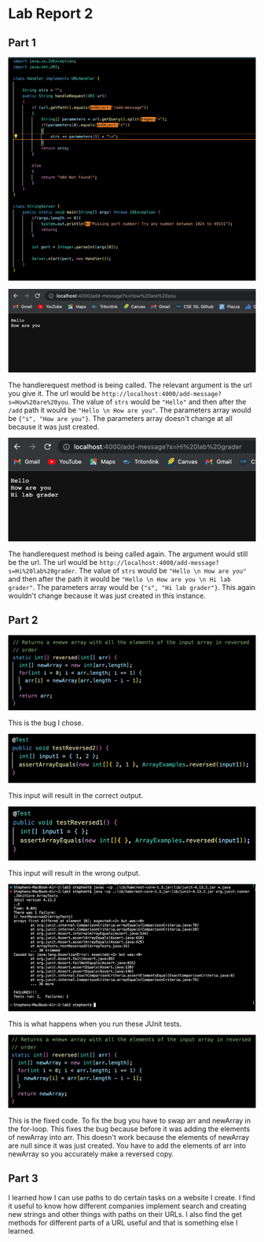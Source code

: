 # Lab Report 2

## Part 1

![Image](StringServer.png)

![Image](stringserverex1.png)

The handlerequest method is being called. The relevant argument is the url you give it. The url would be `http://localhost:4000/add-message?s=How%20are%20you`.
The value of `strs` would be `"Hello"` and then after the `/add` path it would be `"Hello \n How are you"`. The parameters array would be `{"s", "How are you"}`. The 
parameters array doesn't change at all because it was just created.

![Image](stringserverex2.png)

The handlerequest method is being called again. The argument would still be the url. The url would be `http://localhost:4000/add-message?s=Hi%20lab%20grader`.
The value of `strs` would be `"Hello \n How are you"` and then after the path it would be `"Hello \n How are you \n Hi lab grader"`. The parameters array would be 
`{"s", "Hi lab grader"}`. This again wouldn't change because it was just created in this instance.

## Part 2

![Image](arrayexamples.png)

This is the bug I chose.

![Image](failuretest.png)

This input will result in the correct output.

![Image](non-failuretest.png)

This input will result in the wrong output.

![Image](output.png)

This is what happens when you run these JUnit tests.

![Image](fixedarray.png)

This is the fixed code. To fix the bug you have to swap arr and newArray in the for-loop. This fixes the bug because before it was adding the elements of newArray into arr. This doesn't work because the elements of newArray are null since it was just created. You have to add the elements of arr into newArray so you accurately make a reversed copy.

## Part 3

I learned how I can use paths to do certain tasks on a website I create. I find it useful to know how different companies implement search and creating new strings and other things with paths on their URLs. I also find the get methods for different parts of a URL useful and that is something else I learned.
